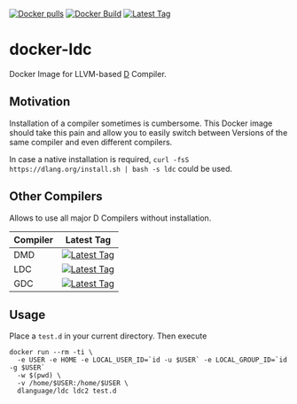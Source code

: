 [![Docker pulls](https://img.shields.io/docker/pulls/dlanguage/ldc.svg)](https://hub.docker.com/r/dlanguage/ldc/)
[![Docker Build](https://img.shields.io/docker/automated/dlanguage/ldc.svg)](https://hub.docker.com/r/dlanguage/ldc/)
[![Latest Tag](https://img.shields.io/github/tag/lindt/docker-ldc.svg)](https://hub.docker.com/r/dlanguage/ldc/)

# docker-ldc

Docker Image for LLVM-based [D](http://dlang.org) Compiler.

## Motivation

Installation of a compiler sometimes is cumbersome. This Docker image should take this pain and allow you to easily switch between Versions of the same compiler and even different compilers.

In case a native installation is required, `curl -fsS https://dlang.org/install.sh | bash -s ldc` could be used.

## Other Compilers

Allows to use all major D Compilers without installation.

| Compiler | Latest Tag |
| -------- | ---------- |
| DMD      | [![Latest Tag](https://img.shields.io/github/tag/lindt/docker-dmd.svg)](https://hub.docker.com/r/dlanguage/dmd/) |
| LDC      | [![Latest Tag](https://img.shields.io/github/tag/lindt/docker-ldc.svg)](https://hub.docker.com/r/dlanguage/ldc/) |
| GDC      | [![Latest Tag](https://img.shields.io/github/tag/lindt/docker-gdc.svg)](https://hub.docker.com/r/dlanguage/gdc/) |

## Usage

Place a `test.d` in your current directory.
Then execute
```
docker run --rm -ti \
  -e USER -e HOME -e LOCAL_USER_ID=`id -u $USER` -e LOCAL_GROUP_ID=`id -g $USER`
  -w $(pwd) \
  -v /home/$USER:/home/$USER \
  dlanguage/ldc ldc2 test.d
```
